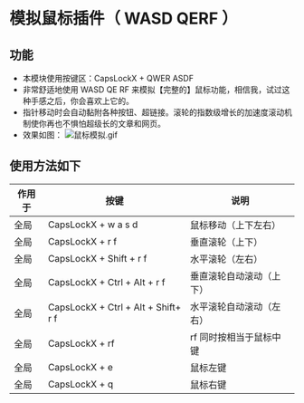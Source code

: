 # 模拟鼠标插件（ WASD QERF ）

## 功能

- 本模块使用按键区：CapsLockX + QWER ASDF
- 非常舒适地使用 WASD QE RF 来模拟【完整的】鼠标功能，相信我，试过这种手感之后，你会喜欢上它的。
- 指针移动时会自动黏附各种按钮、超链接。滚轮的指数级增长的加速度滚动机制使你再也不惧怕超级长的文章和网页。
- 效果如图：
  ![鼠标模拟.gif](./鼠标模拟.gif)

## 使用方法如下

| 作用于 | 按键                                | 说明                      |
| ------ | ----------------------------------- | ------------------------- |
| 全局   | CapsLockX + w a s d                 | 鼠标移动（上下左右）      |
| 全局   | CapsLockX + r f                     | 垂直滚轮（上下）          |
| 全局   | CapsLockX + Shift + r f             | 水平滚轮（左右）          |
| 全局   | CapsLockX + Ctrl + Alt + r f        | 垂直滚轮自动滚动（上 下） |
| 全局   | CapsLockX + Ctrl + Alt + Shift+ r f | 水平滚轮自动滚动（左 右） |
| 全局   | CapsLockX + rf                      | rf 同时按相当于鼠标中键   |
| 全局   | CapsLockX + e                       | 鼠标左键                  |
| 全局   | CapsLockX + q                       | 鼠标右键                  |
